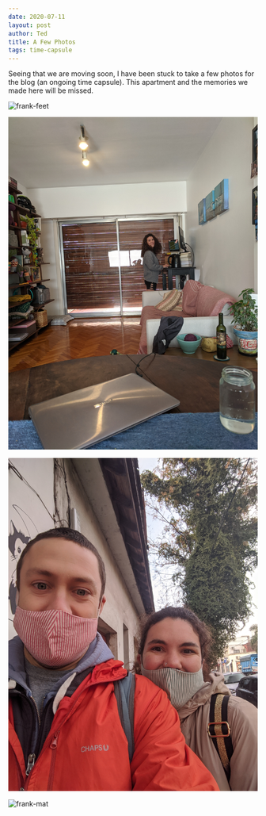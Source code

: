```yaml
---
date: 2020-07-11
layout: post
author: Ted
title: A Few Photos
tags: time-capsule
---
```

Seeing that we are moving soon, I have been stuck to take a few photos for the blog (an ongoing time capsule). This apartment and the memories we made here will be missed.

![frank-feet](/assets/images/frank-feet.jpg)

![mica-desk](/assets/images/mica-desk.jpg)

![masks](/assets/images/masks.jpg)

![frank-mat](/assets/images/frank-map.jpg)
